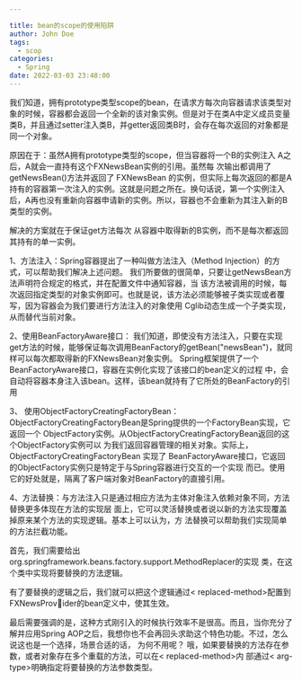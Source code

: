 ```yaml
---

title: bean的scope的使用陷阱
author: John Doe
tags:
  - scop
categories:
  - Spring
date: 2022-03-03 23:48:00
---
```


我们知道，拥有prototype类型scope的bean，在请求方每次向容器请求该类型对象的时候，容器都会返回一个全新的该对象实例。但是对于在类A中定义成员变量类B，并且通过setter注入类B，并getter返回类B时，会存在每次返回的对象都是同一个对象。


原因在于：虽然A拥有prototype类型的scope，但当容器将一个B的实例注入
A之后，A就会一直持有这个FXNewsBean实例的引用。虽然每
次输出都调用了getNewsBean()方法并返回了 FXNewsBean 的实例，但实际上每次返回的都是A持有的容器第一次注入的实例。这就是问题之所在。换句话说，第一个实例注入后，A再也没有重新向容器申请新的实例。所以，容器也不会重新为其注入新的B类型的实例。


解决的方案就在于保证get方法每次
从容器中取得新的B实例，而不是每次都返回其持有的单一实例。

1、方法注入：Spring容器提出了一种叫做方法注入（Method Injection）的方式，可以帮助我们解决上述问题。
我们所要做的很简单，只要让getNewsBean方法声明符合规定的格式，并在配置文件中通知容器，当
该方法被调用的时候，每次返回指定类型的对象实例即可。也就是说，该方法必须能够被子类实现或者覆写，因为容器会为我们要进行方法注入的对象使用
Cglib动态生成一个子类实现，从而替代当前对象。

2、使用BeanFactoryAware接口：
我们知道，即使没有方法注入，只要在实现 get方法的时候，能够保证每次调用BeanFactory的getBean("newsBean")，就同样可以每次都取得新的FXNewsBean对象实例。
Spring框架提供了一个BeanFactoryAware接口，容器在实例化实现了该接口的bean定义的过程
中，会自动将容器本身注入该bean。这样，该bean就持有了它所处的BeanFactory的引用

3、 使用ObjectFactoryCreatingFactoryBean：ObjectFactoryCreatingFactoryBean是Spring提供的一个FactoryBean实现，它返回一个
ObjectFactory实例。从ObjectFactoryCreatingFactoryBean返回的这个ObjectFactory实例可以
为我们返回容器管理的相关对象。实际上， ObjectFactoryCreatingFactoryBean 实现了
BeanFactoryAware接口，它返回的ObjectFactory实例只是特定于与Spring容器进行交互的一个实现
而已。使用它的好处就是，隔离了客户端对象对BeanFactory的直接引用。

4、方法替换：与方法注入只是通过相应方法为主体对象注入依赖对象不同，方法替换更多体现在方法的实现层
面上，它可以灵活替换或者说以新的方法实现覆盖掉原来某个方法的实现逻辑。基本上可以认为，方
法替换可以帮助我们实现简单的方法拦截功能。

首先，我们需要给出org.springframework.beans.factory.support.MethodReplacer的实现
类，在这个类中实现将要替换的方法逻辑。

有了要替换的逻辑之后，我们就可以把这个逻辑通过< replaced-method>配置到FXNewsProvider的bean定义中，使其生效。

最后需要强调的是，这种方式刚引入的时候执行效率不是很高。而且，当你充分了解并应用Spring 
AOP之后，我想你也不会再回头求助这个特色功能。不过，怎么说这也是一个选择，场景合适的话，
为何不用呢？
哦，如果要替换的方法存在参数，或者对象存在多个重载的方法，可以在< replaced-method>内
部通过< arg-type>明确指定将要替换的方法参数类型。